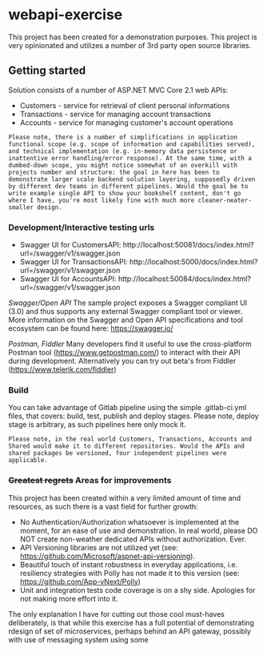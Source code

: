 # webapi-exercise

This project has been created for a demonstration purposes. This project is very opinionated and utilizes a number of 3rd party open source libraries.

## Getting started

Solution consists of a number of ASP.NET MVC Core 2.1 web APIs:
 * Customers - service for retrieval of client personal informations
 * Transactions - service for managing account transactions
 * Accounts - service for managing customer's account operations

```
Please note, there is a number of simplifications in application functional scope (e.g. scope of information and capabilities served), and technical implementation (e.g. in-memory data persistence or inattentive error handling/error response). At the same time, with a dumbed-down scope, you might notice somewhat of an overkill with projects number and structure: the goal in here has been to demonstrate larger scale backend solution layering, supposedly driven by different dev teams in different pipelines. Would the goal be to write example single API to show your bookshelf content, don't go where I have, you're most likely fine with much more cleaner-neater-smaller design.
```

### Development/Interactive testing urls

* Swagger UI for CustomersAPI: http://localhost:50081/docs/index.html?url=/swagger/v1/swagger.json
* Swagger UI for TransactionsAPI: http://localhost:5000/docs/index.html?url=/swagger/v1/swagger.json
* Swagger UI for AccountsAPI: http://localhost:50084/docs/index.html?url=/swagger/v1/swagger.json

*Swagger/Open API*
The sample project exposes a Swagger compliant UI (3.0) and thus supports any external Swagger compliant tool or viewer.  More information on the Swagger and Open API specifications and tool ecosystem can be found here: https://swagger.io/

*Postman, Fiddler*
Many developers find it useful to use the cross-platform Postman tool (https://www.getpostman.com/) to interact with their API during development. Alternatively you can try out beta's from Fiddler (https://www.telerik.com/fiddler)

### Build

You can take advantage of Gitlab pipeline using the simple .gitlab-ci.yml files, that covers: build, test, publish and deploy stages. Please note, deploy stage is arbitrary, as such pipelines here only mock it.

```
Please note, in the real world Customers, Transactions, Accounts and Shared would make it to different repositories. Would the APIs and shared packages be versioned, four independent pipelines were applicable.
```

### <del>Greatest regrets</del> Areas for improvements 

This project has been created within a very limited amount of time and resources, as such there is a vast field for further growth:
 * No Authentication/Authorization whatsoever is implemented at the moment, for an ease of use and demonstration. In real world, please DO NOT create non-weather dedicated APIs without authorization. Ever.
 * API Versioning libraries are not utilized yet (see: https://github.com/Microsoft/aspnet-api-versioning).
 * Beautiful touch of instant robustness in everyday applications, i.e. resiliency strategies with Polly has not made it to this version (see: https://github.com/App-vNext/Polly)
 * Unit and integration tests code coverage is on a shy side. Apologies for not making more effort into it.

The only explanation I have for cutting out those cool must-haves deliberately, is that while this exercise has a full potential of demonstrating  rdesign of set of microservices, perhaps behind an API gateway, possibly with use of messaging system
 using some
	





